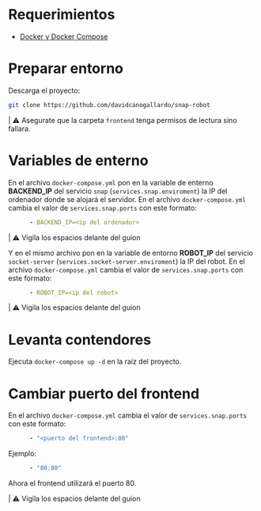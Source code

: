 # Requerimientos
- [Docker y Docker Compose](https://docs.docker.com/engine/install/ubuntu/)

# Preparar entorno
Descarga el proyecto:
```bash
git clone https://github.com/davidcanogallardo/snap-robot
```

| :warning: Asegurate que la carpeta ``frontend`` tenga permisos de lectura sino fallara.

# Variables de enterno
En el archivo ``docker-compose.yml`` pon en la variable de enterno **BACKEND_IP** del servicio ``snap`` (``services.snap.enviroment``) la IP del ordenador donde se alojará el servidor.
En el archivo ``docker-compose.yml`` cambia el valor de ``services.snap.ports`` con este formato:
```yml
      - BACKEND_IP=<ip del ordenador>
```
| :warning: Vigila los espacios delante del guion

Y en el mismo archivo pon en la variable de entorno **ROBOT_IP** del servicio ``socket-server`` (``services.socket-server.enviroment``) la IP del robot.
En el archivo ``docker-compose.yml`` cambia el valor de ``services.snap.ports`` con este formato:
```yml
      - ROBOT_IP=<ip del robot> 
```
| :warning: Vigila los espacios delante del guion

# Levanta contendores
Ejecuta ``docker-compose up -d`` en la raíz del proyecto.  

# Cambiar puerto del frontend
En el archivo ``docker-compose.yml`` cambia el valor de ``services.snap.ports`` con este formato:
```yml
      - "<puerto del frontend>:80"
```
Ejemplo:
```yml
      - "80:80"
```
Ahora el frontend utilizará el puerto 80.   

| :warning: Vigila los espacios delante del guion
